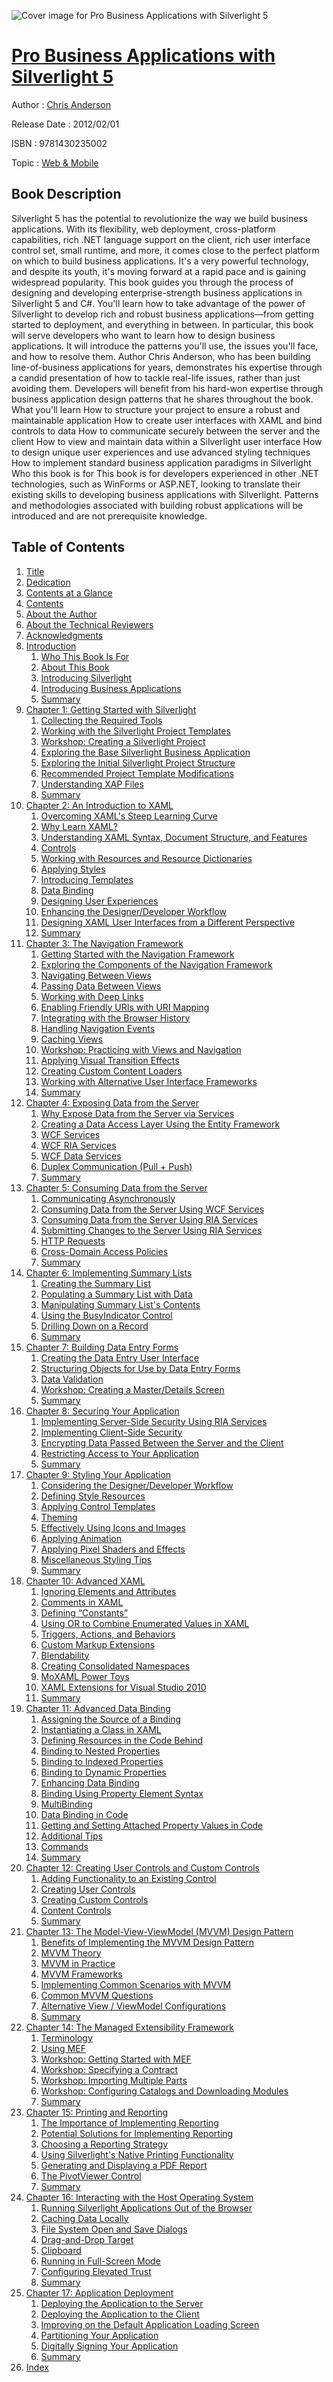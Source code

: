 ![Cover image for Pro Business Applications with Silverlight 5](https://imgdetail.ebookreading.net/cover/cover/web_mobile/EB9781430235002.jpg)

[Pro Business Applications with Silverlight 5](https://ebookreading.net/view/book/Pro+Business+Applications+with+Silverlight+5-EB9781430235002_1.html "Pro Business Applications with Silverlight 5")
====================================================================================================================

Author : [Chris Anderson](https://ebookreading.net/search/author/Chris+Anderson)

Release Date : 2012/02/01

ISBN : 9781430235002

Topic : [Web & Mobile](https://ebookreading.net/search/category/web-mobile)

Book Description
-----------------

Silverlight 5 has the potential to revolutionize the way we build business applications. With its flexibility, web deployment, cross-platform capabilities, rich .NET language support on the client, rich user interface control set, small runtime, and more, it comes close to the perfect platform on which to build business applications. It's a very powerful technology, and despite its youth, it's moving forward at a rapid pace and is gaining widespread popularity.
This book guides you through the process of designing and developing enterprise-strength business applications in Silverlight 5 and C#. You'll learn how to take advantage of the power of Silverlight to develop rich and robust business applications—from getting started to deployment, and everything in between.
In particular, this book will serve developers who want to learn how to design business applications. It will introduce the patterns you'll use, the issues you'll face, and how to resolve them. Author Chris Anderson, who has been building line-of-business applications for years, demonstrates his expertise through a candid presentation of how to tackle real-life issues, rather than just avoiding them. Developers will benefit from his hard-won expertise through business application design patterns that he shares throughout the book.
What you'll learn
How to structure your project to ensure a robust and maintainable application
How to create user interfaces with XAML and bind controls to data
How to communicate securely between the server and the client
How to view and maintain data within a Silverlight user interface
How to design unique user experiences and use advanced styling techniques
How to implement standard business application paradigms in Silverlight
Who this book is for This book is for developers experienced in other .NET technologies, such as WinForms or ASP.NET, looking to translate their existing skills to developing business applications with Silverlight. Patterns and methodologies associated with building robust applications will be introduced and are not prerequisite knowledge.
              
Table of Contents
-----------------

1. [Title](https://ebookreading.net/view/book/Pro+Business+Applications+with+Silverlight+5-EB9781430235002_2.html)
1. [Dedication](https://ebookreading.net/view/book/Pro+Business+Applications+with+Silverlight+5-EB9781430235002_3.html)
1. [Contents at a Glance](https://ebookreading.net/view/book/Pro+Business+Applications+with+Silverlight+5-EB9781430235002_4.html#contents_at_a_glanc)
1. [Contents](https://ebookreading.net/view/book/Pro+Business+Applications+with+Silverlight+5-EB9781430235002_5.html#contents_Contents)
1. [About the Author](https://ebookreading.net/view/book/Pro+Business+Applications+with+Silverlight+5-EB9781430235002_6.html#about_the_author)
1. [About the Technical Reviewers](https://ebookreading.net/view/book/Pro+Business+Applications+with+Silverlight+5-EB9781430235002_7.html#about_the_technical)
1. [Acknowledgments](https://ebookreading.net/view/book/Pro+Business+Applications+with+Silverlight+5-EB9781430235002_8.html#acknowledgments_Ack)
1. [Introduction](https://ebookreading.net/view/book/Pro+Business+Applications+with+Silverlight+5-EB9781430235002_9.html#introduction_Introd)
    1. [Who This Book Is For](https://ebookreading.net/view/book/Pro+Business+Applications+with+Silverlight+5-EB9781430235002_10.html#who_this_book_is_fo)
    1. [About This Book](https://ebookreading.net/view/book/Pro+Business+Applications+with+Silverlight+5-EB9781430235002_11.html#about_this_book)
    1. [Introducing Silverlight](https://ebookreading.net/view/book/Pro+Business+Applications+with+Silverlight+5-EB9781430235002_12.html#introducing_silverl)
    1. [Introducing Business Applications](https://ebookreading.net/view/book/Pro+Business+Applications+with+Silverlight+5-EB9781430235002_13.html#introducing_busines)
    1. [Summary](https://ebookreading.net/view/book/Pro+Business+Applications+with+Silverlight+5-EB9781430235002_14.html#summary)
1. [Chapter 1: Getting Started with Silverlight](https://ebookreading.net/view/book/Pro+Business+Applications+with+Silverlight+5-EB9781430235002_15.html#ch1)
    1. [Collecting the Required Tools](https://ebookreading.net/view/book/Pro+Business+Applications+with+Silverlight+5-EB9781430235002_16.html#s001-0)
    1. [Working with the Silverlight Project Templates](https://ebookreading.net/view/book/Pro+Business+Applications+with+Silverlight+5-EB9781430235002_17.html#s001-8)
    1. [Workshop: Creating a Silverlight Project](https://ebookreading.net/view/book/Pro+Business+Applications+with+Silverlight+5-EB9781430235002_18.html#s001-15)
    1. [Exploring the Base Silverlight Business Application](https://ebookreading.net/view/book/Pro+Business+Applications+with+Silverlight+5-EB9781430235002_19.html#s001-16)
    1. [Exploring the Initial Silverlight Project Structure](https://ebookreading.net/view/book/Pro+Business+Applications+with+Silverlight+5-EB9781430235002_20.html#s001-17)
    1. [Recommended Project Template Modifications](https://ebookreading.net/view/book/Pro+Business+Applications+with+Silverlight+5-EB9781430235002_21.html#s001-24)
    1. [Understanding XAP Files](https://ebookreading.net/view/book/Pro+Business+Applications+with+Silverlight+5-EB9781430235002_22.html#s001-25)
    1. [Summary](https://ebookreading.net/view/book/Pro+Business+Applications+with+Silverlight+5-EB9781430235002_23.html#s001-26)
1. [Chapter 2: An Introduction to XAML](https://ebookreading.net/view/book/Pro+Business+Applications+with+Silverlight+5-EB9781430235002_24.html#ch2)
    1. [Overcoming XAML&#39;s Steep Learning Curve](https://ebookreading.net/view/book/Pro+Business+Applications+with+Silverlight+5-EB9781430235002_25.html#s001-27)
    1. [Why Learn XAML?](https://ebookreading.net/view/book/Pro+Business+Applications+with+Silverlight+5-EB9781430235002_26.html#s001-28)
    1. [Understanding XAML Syntax, Document Structure, and Features](https://ebookreading.net/view/book/Pro+Business+Applications+with+Silverlight+5-EB9781430235002_27.html#s001-29)
    1. [Controls](https://ebookreading.net/view/book/Pro+Business+Applications+with+Silverlight+5-EB9781430235002_28.html#s001-47)
    1. [Working with Resources and Resource Dictionaries](https://ebookreading.net/view/book/Pro+Business+Applications+with+Silverlight+5-EB9781430235002_29.html#s001-72)
    1. [Applying Styles](https://ebookreading.net/view/book/Pro+Business+Applications+with+Silverlight+5-EB9781430235002_30.html#s001-75)
    1. [Introducing Templates](https://ebookreading.net/view/book/Pro+Business+Applications+with+Silverlight+5-EB9781430235002_31.html#s001-78)
    1. [Data Binding](https://ebookreading.net/view/book/Pro+Business+Applications+with+Silverlight+5-EB9781430235002_32.html#s001-79)
    1. [Designing User Experiences](https://ebookreading.net/view/book/Pro+Business+Applications+with+Silverlight+5-EB9781430235002_33.html#s001-83)
    1. [Enhancing the Designer/Developer Workflow](https://ebookreading.net/view/book/Pro+Business+Applications+with+Silverlight+5-EB9781430235002_34.html#s001-84)
    1. [Designing XAML User Interfaces from a Different Perspective](https://ebookreading.net/view/book/Pro+Business+Applications+with+Silverlight+5-EB9781430235002_35.html#s001-85)
    1. [Summary](https://ebookreading.net/view/book/Pro+Business+Applications+with+Silverlight+5-EB9781430235002_36.html#s001-86)
1. [Chapter 3: The Navigation Framework](https://ebookreading.net/view/book/Pro+Business+Applications+with+Silverlight+5-EB9781430235002_37.html#ch3)
    1. [Getting Started with the Navigation Framework](https://ebookreading.net/view/book/Pro+Business+Applications+with+Silverlight+5-EB9781430235002_38.html#s001-87)
    1. [Exploring the Components of the Navigation Framework](https://ebookreading.net/view/book/Pro+Business+Applications+with+Silverlight+5-EB9781430235002_39.html#s001-88)
    1. [Navigating Between Views](https://ebookreading.net/view/book/Pro+Business+Applications+with+Silverlight+5-EB9781430235002_40.html#s001-93)
    1. [Passing Data Between Views](https://ebookreading.net/view/book/Pro+Business+Applications+with+Silverlight+5-EB9781430235002_41.html#s001-100)
    1. [Working with Deep Links](https://ebookreading.net/view/book/Pro+Business+Applications+with+Silverlight+5-EB9781430235002_42.html#s001-104)
    1. [Enabling Friendly URIs with URI Mapping](https://ebookreading.net/view/book/Pro+Business+Applications+with+Silverlight+5-EB9781430235002_43.html#s001-105)
    1. [Integrating with the Browser History](https://ebookreading.net/view/book/Pro+Business+Applications+with+Silverlight+5-EB9781430235002_44.html#s001-106)
    1. [Handling Navigation Events](https://ebookreading.net/view/book/Pro+Business+Applications+with+Silverlight+5-EB9781430235002_45.html#s001-107)
    1. [Caching Views](https://ebookreading.net/view/book/Pro+Business+Applications+with+Silverlight+5-EB9781430235002_46.html#s001-110)
    1. [Workshop: Practicing with Views and Navigation](https://ebookreading.net/view/book/Pro+Business+Applications+with+Silverlight+5-EB9781430235002_47.html#s001-111)
    1. [Applying Visual Transition Effects](https://ebookreading.net/view/book/Pro+Business+Applications+with+Silverlight+5-EB9781430235002_48.html#s001-115)
    1. [Creating Custom Content Loaders](https://ebookreading.net/view/book/Pro+Business+Applications+with+Silverlight+5-EB9781430235002_49.html#s001-116)
    1. [Working with Alternative User Interface Frameworks](https://ebookreading.net/view/book/Pro+Business+Applications+with+Silverlight+5-EB9781430235002_50.html#s001-117)
    1. [Summary](https://ebookreading.net/view/book/Pro+Business+Applications+with+Silverlight+5-EB9781430235002_51.html#s001-118)
1. [Chapter 4: Exposing Data from the Server](https://ebookreading.net/view/book/Pro+Business+Applications+with+Silverlight+5-EB9781430235002_52.html#ch4)
    1. [Why Expose Data from the Server via Services](https://ebookreading.net/view/book/Pro+Business+Applications+with+Silverlight+5-EB9781430235002_53.html#s001-119)
    1. [Creating a Data Access Layer Using the Entity Framework](https://ebookreading.net/view/book/Pro+Business+Applications+with+Silverlight+5-EB9781430235002_54.html#s001-120)
    1. [WCF Services](https://ebookreading.net/view/book/Pro+Business+Applications+with+Silverlight+5-EB9781430235002_55.html#s001-124)
    1. [WCF RIA Services](https://ebookreading.net/view/book/Pro+Business+Applications+with+Silverlight+5-EB9781430235002_56.html#s001-130)
    1. [WCF Data Services](https://ebookreading.net/view/book/Pro+Business+Applications+with+Silverlight+5-EB9781430235002_57.html#s001-191)
    1. [Duplex Communication (Pull + Push)](https://ebookreading.net/view/book/Pro+Business+Applications+with+Silverlight+5-EB9781430235002_58.html#s001-192)
    1. [Summary](https://ebookreading.net/view/book/Pro+Business+Applications+with+Silverlight+5-EB9781430235002_59.html#s001-193)
1. [Chapter 5: Consuming Data from the Server](https://ebookreading.net/view/book/Pro+Business+Applications+with+Silverlight+5-EB9781430235002_60.html#ch5)
    1. [Communicating Asynchronously](https://ebookreading.net/view/book/Pro+Business+Applications+with+Silverlight+5-EB9781430235002_61.html#s001-194)
    1. [Consuming Data from the Server Using WCF Services](https://ebookreading.net/view/book/Pro+Business+Applications+with+Silverlight+5-EB9781430235002_62.html#s001-195)
    1. [Consuming Data from the Server Using RIA Services](https://ebookreading.net/view/book/Pro+Business+Applications+with+Silverlight+5-EB9781430235002_63.html#s001-200)
    1. [Submitting Changes to the Server Using RIA Services](https://ebookreading.net/view/book/Pro+Business+Applications+with+Silverlight+5-EB9781430235002_64.html#s001-220)
    1. [HTTP Requests](https://ebookreading.net/view/book/Pro+Business+Applications+with+Silverlight+5-EB9781430235002_65.html#s001-229)
    1. [Cross-Domain Access Policies](https://ebookreading.net/view/book/Pro+Business+Applications+with+Silverlight+5-EB9781430235002_66.html#s001-232)
    1. [Summary](https://ebookreading.net/view/book/Pro+Business+Applications+with+Silverlight+5-EB9781430235002_67.html#s001-236)
1. [Chapter 6: Implementing Summary Lists](https://ebookreading.net/view/book/Pro+Business+Applications+with+Silverlight+5-EB9781430235002_68.html#ch6)
    1. [Creating the Summary List](https://ebookreading.net/view/book/Pro+Business+Applications+with+Silverlight+5-EB9781430235002_69.html#s001-237)
    1. [Populating a Summary List with Data](https://ebookreading.net/view/book/Pro+Business+Applications+with+Silverlight+5-EB9781430235002_70.html#s001-261)
    1. [Manipulating Summary List&#39;s Contents](https://ebookreading.net/view/book/Pro+Business+Applications+with+Silverlight+5-EB9781430235002_71.html#s001-276)
    1. [Using the BusyIndicator Control](https://ebookreading.net/view/book/Pro+Business+Applications+with+Silverlight+5-EB9781430235002_72.html#s001-292a)
    1. [Drilling Down on a Record](https://ebookreading.net/view/book/Pro+Business+Applications+with+Silverlight+5-EB9781430235002_73.html#s001-297)
    1. [Summary](https://ebookreading.net/view/book/Pro+Business+Applications+with+Silverlight+5-EB9781430235002_74.html#s001-302)
1. [Chapter 7: Building Data Entry Forms](https://ebookreading.net/view/book/Pro+Business+Applications+with+Silverlight+5-EB9781430235002_75.html#ch7)
    1. [Creating the Data Entry User Interface](https://ebookreading.net/view/book/Pro+Business+Applications+with+Silverlight+5-EB9781430235002_76.html#s001-303)
    1. [Structuring Objects for Use by Data Entry Forms](https://ebookreading.net/view/book/Pro+Business+Applications+with+Silverlight+5-EB9781430235002_77.html#s001-348)
    1. [Data Validation](https://ebookreading.net/view/book/Pro+Business+Applications+with+Silverlight+5-EB9781430235002_78.html#s001-363)
    1. [Workshop: Creating a Master/Details Screen](https://ebookreading.net/view/book/Pro+Business+Applications+with+Silverlight+5-EB9781430235002_79.html#s001-383)
    1. [Summary](https://ebookreading.net/view/book/Pro+Business+Applications+with+Silverlight+5-EB9781430235002_80.html#s001-384)
1. [Chapter 8: Securing Your Application](https://ebookreading.net/view/book/Pro+Business+Applications+with+Silverlight+5-EB9781430235002_81.html#ch8)
    1. [Implementing Server-Side Security Using RIA Services](https://ebookreading.net/view/book/Pro+Business+Applications+with+Silverlight+5-EB9781430235002_82.html#s001-385)
    1. [Implementing Client-Side Security](https://ebookreading.net/view/book/Pro+Business+Applications+with+Silverlight+5-EB9781430235002_83.html#s001-400)
    1. [Encrypting Data Passed Between the Server and the Client](https://ebookreading.net/view/book/Pro+Business+Applications+with+Silverlight+5-EB9781430235002_84.html#s001-408)
    1. [Restricting Access to Your Application](https://ebookreading.net/view/book/Pro+Business+Applications+with+Silverlight+5-EB9781430235002_85.html#s001-409)
    1. [Summary](https://ebookreading.net/view/book/Pro+Business+Applications+with+Silverlight+5-EB9781430235002_86.html#s001-410)
1. [Chapter 9: Styling Your Application](https://ebookreading.net/view/book/Pro+Business+Applications+with+Silverlight+5-EB9781430235002_87.html#ch9)
    1. [Considering the Designer/Developer Workflow](https://ebookreading.net/view/book/Pro+Business+Applications+with+Silverlight+5-EB9781430235002_88.html#s001-411)
    1. [Defining Style Resources](https://ebookreading.net/view/book/Pro+Business+Applications+with+Silverlight+5-EB9781430235002_89.html#s001-412)
    1. [Applying Control Templates](https://ebookreading.net/view/book/Pro+Business+Applications+with+Silverlight+5-EB9781430235002_90.html#s001-427)
    1. [Theming](https://ebookreading.net/view/book/Pro+Business+Applications+with+Silverlight+5-EB9781430235002_91.html#s001-435)
    1. [Effectively Using Icons and Images](https://ebookreading.net/view/book/Pro+Business+Applications+with+Silverlight+5-EB9781430235002_92.html#s001-439)
    1. [Applying Animation](https://ebookreading.net/view/book/Pro+Business+Applications+with+Silverlight+5-EB9781430235002_93.html#s001-440)
    1. [Applying Pixel Shaders and Effects](https://ebookreading.net/view/book/Pro+Business+Applications+with+Silverlight+5-EB9781430235002_94.html#s001-441)
    1. [Miscellaneous Styling Tips](https://ebookreading.net/view/book/Pro+Business+Applications+with+Silverlight+5-EB9781430235002_95.html#s001-442)
    1. [Summary](https://ebookreading.net/view/book/Pro+Business+Applications+with+Silverlight+5-EB9781430235002_96.html#s001-448)
1. [Chapter 10: Advanced XAML](https://ebookreading.net/view/book/Pro+Business+Applications+with+Silverlight+5-EB9781430235002_97.html#ch10)
    1. [Ignoring Elements and Attributes](https://ebookreading.net/view/book/Pro+Business+Applications+with+Silverlight+5-EB9781430235002_98.html#s001-449)
    1. [Comments in XAML](https://ebookreading.net/view/book/Pro+Business+Applications+with+Silverlight+5-EB9781430235002_99.html#s001-450)
    1. [Defining “Constants”](https://ebookreading.net/view/book/Pro+Business+Applications+with+Silverlight+5-EB9781430235002_100.html#s001-454)
    1. [Using OR to Combine Enumerated Values in XAML](https://ebookreading.net/view/book/Pro+Business+Applications+with+Silverlight+5-EB9781430235002_101.html#s001-455)
    1. [Triggers, Actions, and Behaviors](https://ebookreading.net/view/book/Pro+Business+Applications+with+Silverlight+5-EB9781430235002_102.html#s001-456)
    1. [Custom Markup Extensions](https://ebookreading.net/view/book/Pro+Business+Applications+with+Silverlight+5-EB9781430235002_103.html#s001-473)
    1. [Blendability](https://ebookreading.net/view/book/Pro+Business+Applications+with+Silverlight+5-EB9781430235002_104.html#s001-489)
    1. [Creating Consolidated Namespaces](https://ebookreading.net/view/book/Pro+Business+Applications+with+Silverlight+5-EB9781430235002_105.html#s001-493)
    1. [MoXAML Power Toys](https://ebookreading.net/view/book/Pro+Business+Applications+with+Silverlight+5-EB9781430235002_106.html#s001-494)
    1. [XAML Extensions for Visual Studio 2010](https://ebookreading.net/view/book/Pro+Business+Applications+with+Silverlight+5-EB9781430235002_107.html#s001-495)
    1. [Summary](https://ebookreading.net/view/book/Pro+Business+Applications+with+Silverlight+5-EB9781430235002_108.html#s001-500)
1. [Chapter 11: Advanced Data Binding](https://ebookreading.net/view/book/Pro+Business+Applications+with+Silverlight+5-EB9781430235002_109.html#ch11)
    1. [Assigning the Source of a Binding](https://ebookreading.net/view/book/Pro+Business+Applications+with+Silverlight+5-EB9781430235002_110.html#s001-501)
    1. [Instantiating a Class in XAML](https://ebookreading.net/view/book/Pro+Business+Applications+with+Silverlight+5-EB9781430235002_111.html#s001-511)
    1. [Defining Resources in the Code Behind](https://ebookreading.net/view/book/Pro+Business+Applications+with+Silverlight+5-EB9781430235002_112.html#s001-515)
    1. [Binding to Nested Properties](https://ebookreading.net/view/book/Pro+Business+Applications+with+Silverlight+5-EB9781430235002_113.html#s001-516)
    1. [Binding to Indexed Properties](https://ebookreading.net/view/book/Pro+Business+Applications+with+Silverlight+5-EB9781430235002_114.html#s001-517)
    1. [Binding to Dynamic Properties](https://ebookreading.net/view/book/Pro+Business+Applications+with+Silverlight+5-EB9781430235002_115.html#s001-518)
    1. [Enhancing Data Binding](https://ebookreading.net/view/book/Pro+Business+Applications+with+Silverlight+5-EB9781430235002_116.html#s001-519)
    1. [Binding Using Property Element Syntax](https://ebookreading.net/view/book/Pro+Business+Applications+with+Silverlight+5-EB9781430235002_117.html#s001-533)
    1. [MultiBinding](https://ebookreading.net/view/book/Pro+Business+Applications+with+Silverlight+5-EB9781430235002_118.html#s001-534)
    1. [Data Binding in Code](https://ebookreading.net/view/book/Pro+Business+Applications+with+Silverlight+5-EB9781430235002_119.html#s001-535)
    1. [Getting and Setting Attached Property Values in Code](https://ebookreading.net/view/book/Pro+Business+Applications+with+Silverlight+5-EB9781430235002_120.html#s001-536)
    1. [Additional Tips](https://ebookreading.net/view/book/Pro+Business+Applications+with+Silverlight+5-EB9781430235002_121.html#s001-537)
    1. [Commands](https://ebookreading.net/view/book/Pro+Business+Applications+with+Silverlight+5-EB9781430235002_122.html#s001-544)
    1. [Summary](https://ebookreading.net/view/book/Pro+Business+Applications+with+Silverlight+5-EB9781430235002_123.html#s001-549)
1. [Chapter 12: Creating User Controls and Custom Controls](https://ebookreading.net/view/book/Pro+Business+Applications+with+Silverlight+5-EB9781430235002_124.html#ch12)
    1. [Adding Functionality to an Existing Control](https://ebookreading.net/view/book/Pro+Business+Applications+with+Silverlight+5-EB9781430235002_125.html#s001-550)
    1. [Creating User Controls](https://ebookreading.net/view/book/Pro+Business+Applications+with+Silverlight+5-EB9781430235002_126.html#s001-551)
    1. [Creating Custom Controls](https://ebookreading.net/view/book/Pro+Business+Applications+with+Silverlight+5-EB9781430235002_127.html#s001-578)
    1. [Content Controls](https://ebookreading.net/view/book/Pro+Business+Applications+with+Silverlight+5-EB9781430235002_128.html#s001-606)
    1. [Summary](https://ebookreading.net/view/book/Pro+Business+Applications+with+Silverlight+5-EB9781430235002_129.html#s001-610)
1. [Chapter 13: The Model-View-ViewModel (MVVM) Design Pattern](https://ebookreading.net/view/book/Pro+Business+Applications+with+Silverlight+5-EB9781430235002_130.html#ch13)
    1. [Benefits of Implementing the MVVM Design Pattern](https://ebookreading.net/view/book/Pro+Business+Applications+with+Silverlight+5-EB9781430235002_131.html#s001-611)
    1. [MVVM Theory](https://ebookreading.net/view/book/Pro+Business+Applications+with+Silverlight+5-EB9781430235002_132.html#s001-612)
    1. [MVVM in Practice](https://ebookreading.net/view/book/Pro+Business+Applications+with+Silverlight+5-EB9781430235002_133.html#s001-628)
    1. [MVVM Frameworks](https://ebookreading.net/view/book/Pro+Business+Applications+with+Silverlight+5-EB9781430235002_134.html#s001-639)
    1. [Implementing Common Scenarios with MVVM](https://ebookreading.net/view/book/Pro+Business+Applications+with+Silverlight+5-EB9781430235002_135.html#s001-643)
    1. [Common MVVM Questions](https://ebookreading.net/view/book/Pro+Business+Applications+with+Silverlight+5-EB9781430235002_136.html#s001-665)
    1. [Alternative View / ViewModel Configurations](https://ebookreading.net/view/book/Pro+Business+Applications+with+Silverlight+5-EB9781430235002_137.html#s001-673)
    1. [Summary](https://ebookreading.net/view/book/Pro+Business+Applications+with+Silverlight+5-EB9781430235002_138.html#s001-676)
1. [Chapter 14: The Managed Extensibility Framework](https://ebookreading.net/view/book/Pro+Business+Applications+with+Silverlight+5-EB9781430235002_139.html#ch14)
    1. [Terminology](https://ebookreading.net/view/book/Pro+Business+Applications+with+Silverlight+5-EB9781430235002_140.html#s001-677)
    1. [Using MEF](https://ebookreading.net/view/book/Pro+Business+Applications+with+Silverlight+5-EB9781430235002_141.html#s001-678)
    1. [Workshop: Getting Started with MEF](https://ebookreading.net/view/book/Pro+Business+Applications+with+Silverlight+5-EB9781430235002_142.html#s001-696)
    1. [Workshop: Specifying a Contract](https://ebookreading.net/view/book/Pro+Business+Applications+with+Silverlight+5-EB9781430235002_143.html#s001-697)
    1. [Workshop: Importing Multiple Parts](https://ebookreading.net/view/book/Pro+Business+Applications+with+Silverlight+5-EB9781430235002_144.html#s001-698)
    1. [Workshop: Configuring Catalogs and Downloading Modules](https://ebookreading.net/view/book/Pro+Business+Applications+with+Silverlight+5-EB9781430235002_145.html#s001-699)
    1. [Summary](https://ebookreading.net/view/book/Pro+Business+Applications+with+Silverlight+5-EB9781430235002_146.html#s001-700)
1. [Chapter 15: Printing and Reporting](https://ebookreading.net/view/book/Pro+Business+Applications+with+Silverlight+5-EB9781430235002_147.html#ch15)
    1. [The Importance of Implementing Reporting](https://ebookreading.net/view/book/Pro+Business+Applications+with+Silverlight+5-EB9781430235002_148.html#s001-701)
    1. [Potential Solutions for Implementing Reporting](https://ebookreading.net/view/book/Pro+Business+Applications+with+Silverlight+5-EB9781430235002_149.html#s001-702)
    1. [Choosing a Reporting Strategy](https://ebookreading.net/view/book/Pro+Business+Applications+with+Silverlight+5-EB9781430235002_150.html#s001-718)
    1. [Using Silverlight&#39;s Native Printing Functionality](https://ebookreading.net/view/book/Pro+Business+Applications+with+Silverlight+5-EB9781430235002_151.html#s001-719)
    1. [Generating and Displaying a PDF Report](https://ebookreading.net/view/book/Pro+Business+Applications+with+Silverlight+5-EB9781430235002_152.html#s001-725)
    1. [The PivotViewer Control](https://ebookreading.net/view/book/Pro+Business+Applications+with+Silverlight+5-EB9781430235002_153.html#s001-756)
    1. [Summary](https://ebookreading.net/view/book/Pro+Business+Applications+with+Silverlight+5-EB9781430235002_154.html#s001-775)
1. [Chapter 16: Interacting with the Host Operating System](https://ebookreading.net/view/book/Pro+Business+Applications+with+Silverlight+5-EB9781430235002_155.html#ch16)
    1. [Running Silverlight Applications Out of the Browser](https://ebookreading.net/view/book/Pro+Business+Applications+with+Silverlight+5-EB9781430235002_156.html#s001-776)
    1. [Caching Data Locally](https://ebookreading.net/view/book/Pro+Business+Applications+with+Silverlight+5-EB9781430235002_157.html#s001-793)
    1. [File System Open and Save Dialogs](https://ebookreading.net/view/book/Pro+Business+Applications+with+Silverlight+5-EB9781430235002_158.html#s001-824)
    1. [Drag-and-Drop Target](https://ebookreading.net/view/book/Pro+Business+Applications+with+Silverlight+5-EB9781430235002_159.html#s001-844)
    1. [Clipboard](https://ebookreading.net/view/book/Pro+Business+Applications+with+Silverlight+5-EB9781430235002_160.html#s001-845)
    1. [Running in Full-Screen Mode](https://ebookreading.net/view/book/Pro+Business+Applications+with+Silverlight+5-EB9781430235002_161.html#s001-846)
    1. [Configuring Elevated Trust](https://ebookreading.net/view/book/Pro+Business+Applications+with+Silverlight+5-EB9781430235002_162.html#s001-851)
    1. [Summary](https://ebookreading.net/view/book/Pro+Business+Applications+with+Silverlight+5-EB9781430235002_163.html#s001-884)
1. [Chapter 17: Application Deployment](https://ebookreading.net/view/book/Pro+Business+Applications+with+Silverlight+5-EB9781430235002_164.html#ch17)
    1. [Deploying the Application to the Server](https://ebookreading.net/view/book/Pro+Business+Applications+with+Silverlight+5-EB9781430235002_165.html#s001-885)
    1. [Deploying the Application to the Client](https://ebookreading.net/view/book/Pro+Business+Applications+with+Silverlight+5-EB9781430235002_166.html#s001-896)
    1. [Improving on the Default Application Loading Screen](https://ebookreading.net/view/book/Pro+Business+Applications+with+Silverlight+5-EB9781430235002_167.html#s001-906)
    1. [Partitioning Your Application](https://ebookreading.net/view/book/Pro+Business+Applications+with+Silverlight+5-EB9781430235002_168.html#s001-915)
    1. [Digitally Signing Your Application](https://ebookreading.net/view/book/Pro+Business+Applications+with+Silverlight+5-EB9781430235002_169.html#s001-930)
    1. [Summary](https://ebookreading.net/view/book/Pro+Business+Applications+with+Silverlight+5-EB9781430235002_170.html#s001-934)
1. [Index](https://ebookreading.net/view/book/Pro+Business+Applications+with+Silverlight+5-EB9781430235002_171.html#index_Index)
